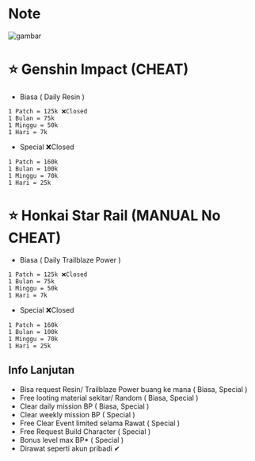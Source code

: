 # Note
![gambar](https://github.com/ryuhuu/Daftar-Harga-Joki-Genshin-Impact/assets/136698330/56e170c1-74d5-4560-8c2a-92afb614d5d2)


# ⭐ Genshin Impact (CHEAT)
- Biasa ( Daily Resin )
```
1 Patch = 125k ❌Closed
1 Bulan = 75k
1 Minggu = 50k
1 Hari = 7k
```
- Special ❌Closed
```
1 Patch = 160k
1 Bulan = 100k
1 Minggu = 70k
1 Hari = 25k
```

# ⭐ Honkai Star Rail (MANUAL No CHEAT)
- Biasa ( Daily Trailblaze Power )
```
1 Patch = 125k ❌Closed
1 Bulan = 75k
1 Minggu = 50k
1 Hari = 7k
```
- Special ❌Closed
```
1 Patch = 160k
1 Bulan = 100k
1 Minggu = 70k
1 Hari = 25k
```
## Info Lanjutan
- Bisa request Resin/ Trailblaze Power buang ke mana ( Biasa, Special )
- Free looting material sekitar/ Random ( Biasa, Special )
- Clear daily mission BP ( Biasa, Special )
- Clear weekly mission BP ( Special )
- Free Clear Event limited selama Rawat ( Special )
- Free Request Build Character ( Special )
- Bonus level max BP* ( Special )
- Dirawat seperti akun pribadi ✔

